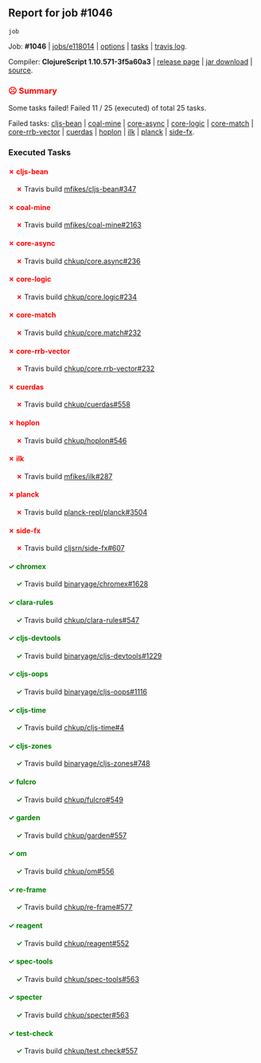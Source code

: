 ## Report for job #1046
```
job
```


Job: **#1046** | [jobs/e118014](https://github.com/cljs-oss/canary/commit/e118014cc50d39abfec3b5abd071a45b79bae789) | [options](options.edn) | [tasks](tasks.edn) | [travis log](https://travis-ci.org/cljs-oss/canary/builds/567729696).

Compiler: **ClojureScript 1.10.571-3f5a60a3** | [release page](https://github.com/cljs-oss/canary/releases/tag/r1.10.571-3f5a60a3) | [jar download](https://github.com/cljs-oss/canary/releases/download/r1.10.571-3f5a60a3/clojurescript-1.10.571-3f5a60a3.jar) | [source](https://github.com/clojure/clojurescript/commit/3f5a60a31ac1aae9eb509da26249db51316c34e6).

### <b style='color:red'>☹ Summary</b>

Some tasks failed! Failed 11 / 25 (executed) of total 25 tasks.

Failed tasks: [cljs-bean](#-cljs-bean) | [coal-mine](#-coal-mine) | [core-async](#-core-async) | [core-logic](#-core-logic) | [core-match](#-core-match) | [core-rrb-vector](#-core-rrb-vector) | [cuerdas](#-cuerdas) | [hoplon](#-hoplon) | [ilk](#-ilk) | [planck](#-planck) | [side-fx](#-side-fx).

### Executed Tasks

#### <b style='color:red'>&#x2717; cljs-bean</b>
&nbsp;&nbsp;&nbsp;&nbsp;<b style='color:red'>&#x2717;</b> Travis build [mfikes/cljs-bean#347](https://travis-ci.org/mfikes/cljs-bean/builds/567730776)<br>

#### <b style='color:red'>&#x2717; coal-mine</b>
&nbsp;&nbsp;&nbsp;&nbsp;<b style='color:red'>&#x2717;</b> Travis build [mfikes/coal-mine#2163](https://travis-ci.org/mfikes/coal-mine/builds/567730823)<br>

#### <b style='color:red'>&#x2717; core-async</b>
&nbsp;&nbsp;&nbsp;&nbsp;<b style='color:red'>&#x2717;</b> Travis build [chkup/core.async#236](https://travis-ci.org/chkup/core.async/builds/567730841)<br>

#### <b style='color:red'>&#x2717; core-logic</b>
&nbsp;&nbsp;&nbsp;&nbsp;<b style='color:red'>&#x2717;</b> Travis build [chkup/core.logic#234](https://travis-ci.org/chkup/core.logic/builds/567730848)<br>

#### <b style='color:red'>&#x2717; core-match</b>
&nbsp;&nbsp;&nbsp;&nbsp;<b style='color:red'>&#x2717;</b> Travis build [chkup/core.match#232](https://travis-ci.org/chkup/core.match/builds/567730866)<br>

#### <b style='color:red'>&#x2717; core-rrb-vector</b>
&nbsp;&nbsp;&nbsp;&nbsp;<b style='color:red'>&#x2717;</b> Travis build [chkup/core.rrb-vector#232](https://travis-ci.org/chkup/core.rrb-vector/builds/567730868)<br>

#### <b style='color:red'>&#x2717; cuerdas</b>
&nbsp;&nbsp;&nbsp;&nbsp;<b style='color:red'>&#x2717;</b> Travis build [chkup/cuerdas#558](https://travis-ci.org/chkup/cuerdas/builds/567730898)<br>

#### <b style='color:red'>&#x2717; hoplon</b>
&nbsp;&nbsp;&nbsp;&nbsp;<b style='color:red'>&#x2717;</b> Travis build [chkup/hoplon#546](https://travis-ci.org/chkup/hoplon/builds/567730942)<br>

#### <b style='color:red'>&#x2717; ilk</b>
&nbsp;&nbsp;&nbsp;&nbsp;<b style='color:red'>&#x2717;</b> Travis build [mfikes/ilk#287](https://travis-ci.org/mfikes/ilk/builds/567730966)<br>

#### <b style='color:red'>&#x2717; planck</b>
&nbsp;&nbsp;&nbsp;&nbsp;<b style='color:red'>&#x2717;</b> Travis build [planck-repl/planck#3504](https://travis-ci.org/planck-repl/planck/builds/567731151)<br>

#### <b style='color:red'>&#x2717; side-fx</b>
&nbsp;&nbsp;&nbsp;&nbsp;<b style='color:red'>&#x2717;</b> Travis build [cljsrn/side-fx#607](https://travis-ci.org/cljsrn/side-fx/builds/567731063)<br>

#### <b style='color:green'>&#x2713; chromex</b>
&nbsp;&nbsp;&nbsp;&nbsp;<b style='color:green'>&#x2713;</b> Travis build [binaryage/chromex#1628](https://travis-ci.org/binaryage/chromex/builds/567730763)<br>

#### <b style='color:green'>&#x2713; clara-rules</b>
&nbsp;&nbsp;&nbsp;&nbsp;<b style='color:green'>&#x2713;</b> Travis build [chkup/clara-rules#547](https://travis-ci.org/chkup/clara-rules/builds/567730767)<br>

#### <b style='color:green'>&#x2713; cljs-devtools</b>
&nbsp;&nbsp;&nbsp;&nbsp;<b style='color:green'>&#x2713;</b> Travis build [binaryage/cljs-devtools#1229](https://travis-ci.org/binaryage/cljs-devtools/builds/567730798)<br>

#### <b style='color:green'>&#x2713; cljs-oops</b>
&nbsp;&nbsp;&nbsp;&nbsp;<b style='color:green'>&#x2713;</b> Travis build [binaryage/cljs-oops#1116](https://travis-ci.org/binaryage/cljs-oops/builds/567730800)<br>

#### <b style='color:green'>&#x2713; cljs-time</b>
&nbsp;&nbsp;&nbsp;&nbsp;<b style='color:green'>&#x2713;</b> Travis build [chkup/cljs-time#4](https://travis-ci.org/chkup/cljs-time/builds/567730806)<br>

#### <b style='color:green'>&#x2713; cljs-zones</b>
&nbsp;&nbsp;&nbsp;&nbsp;<b style='color:green'>&#x2713;</b> Travis build [binaryage/cljs-zones#748](https://travis-ci.org/binaryage/cljs-zones/builds/567730811)<br>

#### <b style='color:green'>&#x2713; fulcro</b>
&nbsp;&nbsp;&nbsp;&nbsp;<b style='color:green'>&#x2713;</b> Travis build [chkup/fulcro#549](https://travis-ci.org/chkup/fulcro/builds/567730872)<br>

#### <b style='color:green'>&#x2713; garden</b>
&nbsp;&nbsp;&nbsp;&nbsp;<b style='color:green'>&#x2713;</b> Travis build [chkup/garden#557](https://travis-ci.org/chkup/garden/builds/567730924)<br>

#### <b style='color:green'>&#x2713; om</b>
&nbsp;&nbsp;&nbsp;&nbsp;<b style='color:green'>&#x2713;</b> Travis build [chkup/om#556](https://travis-ci.org/chkup/om/builds/567731000)<br>

#### <b style='color:green'>&#x2713; re-frame</b>
&nbsp;&nbsp;&nbsp;&nbsp;<b style='color:green'>&#x2713;</b> Travis build [chkup/re-frame#577](https://travis-ci.org/chkup/re-frame/builds/567731133)<br>

#### <b style='color:green'>&#x2713; reagent</b>
&nbsp;&nbsp;&nbsp;&nbsp;<b style='color:green'>&#x2713;</b> Travis build [chkup/reagent#552](https://travis-ci.org/chkup/reagent/builds/567731071)<br>

#### <b style='color:green'>&#x2713; spec-tools</b>
&nbsp;&nbsp;&nbsp;&nbsp;<b style='color:green'>&#x2713;</b> Travis build [chkup/spec-tools#563](https://travis-ci.org/chkup/spec-tools/builds/567731016)<br>

#### <b style='color:green'>&#x2713; specter</b>
&nbsp;&nbsp;&nbsp;&nbsp;<b style='color:green'>&#x2713;</b> Travis build [chkup/specter#563](https://travis-ci.org/chkup/specter/builds/567731100)<br>

#### <b style='color:green'>&#x2713; test-check</b>
&nbsp;&nbsp;&nbsp;&nbsp;<b style='color:green'>&#x2713;</b> Travis build [chkup/test.check#557](https://travis-ci.org/chkup/test.check/builds/567731036)<br>
